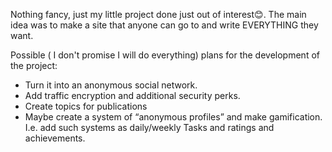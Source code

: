 Nothing fancy, just my little project done just out of interest😊.
The main idea was to make a site that anyone can go to and write EVERYTHING they want.

Possible ( I don't promise I will do everything) plans for the development of the project:

- Turn it into an anonymous social network.
- Add traffic encryption and additional security perks.
- Create topics for publications
- Maybe create a system of “anonymous profiles” and make gamification. I.e. add such systems as daily/weekly Tasks and ratings and achievements.
